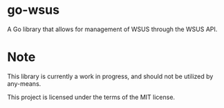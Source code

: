 # go-wsus
A Go library that allows for management of WSUS through the WSUS API.

# Note
This library is currently a work in progress, and should not be utilized by any-means.

This project is licensed under the terms of the MIT license.
